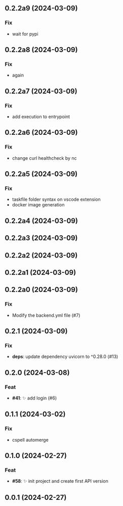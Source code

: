## 0.2.2a9 (2024-03-09)

### Fix

- wait for pypi

## 0.2.2a8 (2024-03-09)

### Fix

- again

## 0.2.2a7 (2024-03-09)

### Fix

- add execution to entrypoint

## 0.2.2a6 (2024-03-09)

### Fix

- change curl healthcheck by nc

## 0.2.2a5 (2024-03-09)

### Fix

- taskfile folder syntax on vscode extension
- docker image generation

## 0.2.2a4 (2024-03-09)

## 0.2.2a3 (2024-03-09)

## 0.2.2a2 (2024-03-09)

## 0.2.2a1 (2024-03-09)

## 0.2.2a0 (2024-03-09)

### Fix

- Modify the backend.yml file (#7)

## 0.2.1 (2024-03-09)

### Fix

- **deps**: update dependency uvicorn to ^0.28.0 (#13)

## 0.2.0 (2024-03-08)

### Feat

- **#41**: :sparkles: add login (#6)

## 0.1.1 (2024-03-02)

### Fix

- cspell automerge

## 0.1.0 (2024-02-27)

### Feat

- **#58**: :sparkles: init project and create first API version

## 0.0.1 (2024-02-27)
